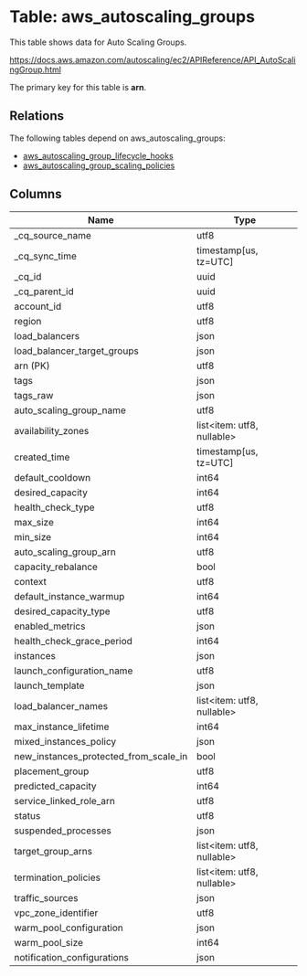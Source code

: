 # Table: aws_autoscaling_groups

This table shows data for Auto Scaling Groups.

https://docs.aws.amazon.com/autoscaling/ec2/APIReference/API_AutoScalingGroup.html

The primary key for this table is **arn**.

## Relations

The following tables depend on aws_autoscaling_groups:
  - [aws_autoscaling_group_lifecycle_hooks](aws_autoscaling_group_lifecycle_hooks)
  - [aws_autoscaling_group_scaling_policies](aws_autoscaling_group_scaling_policies)

## Columns

| Name          | Type          |
| ------------- | ------------- |
|_cq_source_name|utf8|
|_cq_sync_time|timestamp[us, tz=UTC]|
|_cq_id|uuid|
|_cq_parent_id|uuid|
|account_id|utf8|
|region|utf8|
|load_balancers|json|
|load_balancer_target_groups|json|
|arn (PK)|utf8|
|tags|json|
|tags_raw|json|
|auto_scaling_group_name|utf8|
|availability_zones|list<item: utf8, nullable>|
|created_time|timestamp[us, tz=UTC]|
|default_cooldown|int64|
|desired_capacity|int64|
|health_check_type|utf8|
|max_size|int64|
|min_size|int64|
|auto_scaling_group_arn|utf8|
|capacity_rebalance|bool|
|context|utf8|
|default_instance_warmup|int64|
|desired_capacity_type|utf8|
|enabled_metrics|json|
|health_check_grace_period|int64|
|instances|json|
|launch_configuration_name|utf8|
|launch_template|json|
|load_balancer_names|list<item: utf8, nullable>|
|max_instance_lifetime|int64|
|mixed_instances_policy|json|
|new_instances_protected_from_scale_in|bool|
|placement_group|utf8|
|predicted_capacity|int64|
|service_linked_role_arn|utf8|
|status|utf8|
|suspended_processes|json|
|target_group_arns|list<item: utf8, nullable>|
|termination_policies|list<item: utf8, nullable>|
|traffic_sources|json|
|vpc_zone_identifier|utf8|
|warm_pool_configuration|json|
|warm_pool_size|int64|
|notification_configurations|json|